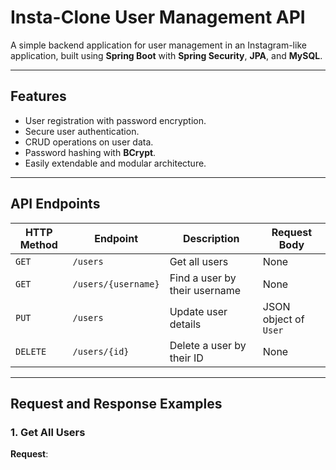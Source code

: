 # Insta-Clone User Management API

A simple backend application for user management in an Instagram-like application, built using **Spring Boot** with **Spring Security**, **JPA**, and **MySQL**.

---

## **Features**
- User registration with password encryption.
- Secure user authentication.
- CRUD operations on user data.
- Password hashing with **BCrypt**.
- Easily extendable and modular architecture.

---

## **API Endpoints**

| **HTTP Method** | **Endpoint**         | **Description**                  | **Request Body**        |
|------------------|----------------------|----------------------------------|-------------------------|
| `GET`           | `/users`            | Get all users                    | None                    |
| `GET`           | `/users/{username}` | Find a user by their username    | None                    |
| `PUT`           | `/users`            | Update user details              | JSON object of `User`   |
| `DELETE`        | `/users/{id}`       | Delete a user by their ID        | None                    |

---

## **Request and Response Examples**

### **1. Get All Users**
**Request**:  


